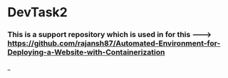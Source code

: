 # DevTask2
### This is a support repository which is used in for this ---> https://github.com/rajansh87/Automated-Environment-for-Deploying-a-Website-with-Containerization
_
